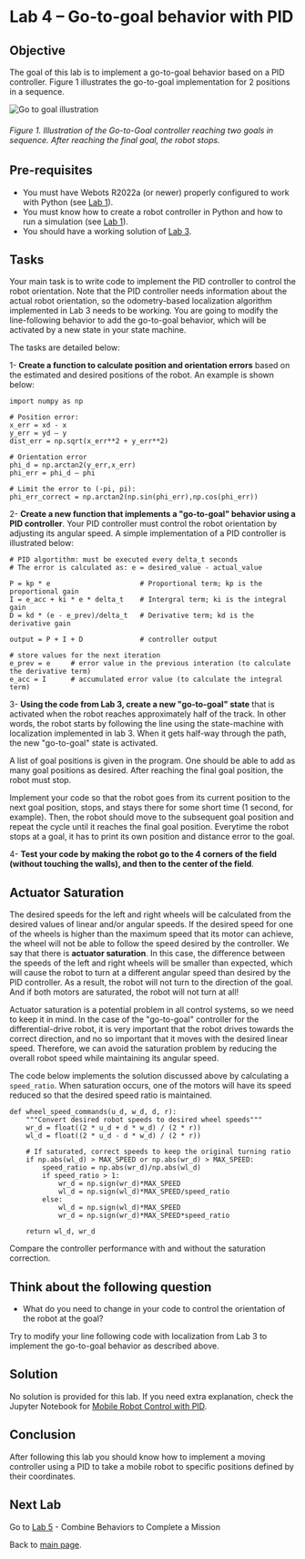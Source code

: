 # Lab 4 – Go-to-goal behavior with PID

## Objective
The goal of this lab is to implement a go-to-goal behavior based on a PID controller. Figure 1 illustrates the go-to-goal implementation for 2 positions in a sequence. 

![Go to goal illustration](../Lab3/go_to_goal.gif)

###### Figure 1. Illustration of the Go-to-Goal controller reaching two goals in sequence. After reaching the final goal, the robot stops.


## Pre-requisites
* You must have Webots R2022a (or newer) properly configured to work with Python (see [Lab 1](../Lab1/ReadMe.md)).
* You must know how to create a robot controller in Python and how to run a simulation (see [Lab 1](../Lab1/ReadMe.md)). 
* You should have a working solution of [Lab 3](../Lab3/ReadMe.md).  

## Tasks
Your main task is to write code to implement the PID controller to control the robot orientation. Note that the PID controller needs information about the actual robot orientation, so the odometry-based localization algorithm implemented in Lab 3 needs to be working. You are going to modify the line-following behavior to add the go-to-goal behavior, which will be activated by a new state in your state machine.

The tasks are detailed below:

1- **Create a function to calculate position and orientation errors** based on the estimated and desired positions of the robot. An example is shown below:

```
import numpy as np

# Position error:
x_err = xd - x
y_err = yd – y
dist_err = np.sqrt(x_err**2 + y_err**2)

# Orientation error
phi_d = np.arctan2(y_err,x_err)
phi_err = phi_d – phi

# Limit the error to (-pi, pi):
phi_err_correct = np.arctan2(np.sin(phi_err),np.cos(phi_err))
```

2- **Create a new function that implements a "go-to-goal" behavior using a PID controller**. Your PID controller must control the robot orientation by adjusting its angular speed. A simple implementation of a PID controller is illustrated below:

```
# PID algortithm: must be executed every delta_t seconds
# The error is calculated as: e = desired_value - actual_value

P = kp * e                      # Proportional term; kp is the proportional gain
I = e_acc + ki * e * delta_t    # Intergral term; ki is the integral gain
D = kd * (e - e_prev)/delta_t   # Derivative term; kd is the derivative gain

output = P + I + D              # controller output

# store values for the next iteration
e_prev = e     # error value in the previous interation (to calculate the derivative term)
e_acc = I      # accumulated error value (to calculate the integral term)
```

3- **Using the code from Lab 3, create a new "go-to-goal" state** that is activated when the robot reaches approximately half of the track. In other words, the robot starts by following the line using the state-machine with localization implemented in lab 3. When it gets half-way through the path, the new "go-to-goal" state is activated. 

A list of goal positions is given in the program. One should be able to add as many goal positions as desired. After reaching the final goal position, the robot must stop.

Implement your code so that the robot goes from its current position to the next goal position, stops, and stays there for some short time (1 second, for example). Then, the robot should move to the subsequent goal position and repeat the cycle until it reaches the final goal position. Everytime the robot stops at a goal, it has to print its own position and distance error to the goal.

4- **Test your code by making the robot go to the 4 corners of the field (without touching the walls), and then to the center of the field**. 

## Actuator Saturation
The desired speeds for the left and right wheels will be calculated from the desired values of linear and/or angular speeds. If the desired speed for one of the wheels is higher than the maximum speed that its motor can achieve, the wheel will not be able to follow the speed desired by the controller. We say that there is **actuator saturation**. In this case, the difference between the speeds of the left and right wheels will be smaller than expected, which will cause the robot to turn at a different angular speed than desired by the PID controller. As a result, the robot will not turn to the direction of the goal. And if both motors are saturated, the robot will not turn at all!

Actuator saturation is a potential problem in all control systems, so we need to keep it in mind. In the case of the "go-to-goal" controller for the differential-drive robot, it is very important that the robot drives towards the correct direction, and no so important that it moves with the desired linear speed. Therefore, we can avoid the saturation problem by reducing the overall robot speed while maintaining its angular speed.

The code below implements the solution discussed above by calculating a `speed_ratio`. When saturation occurs, one of the motors will have its speed reduced so that the desired speed ratio is maintained. 

```
def wheel_speed_commands(u_d, w_d, d, r):
    """Convert desired robot speeds to desired wheel speeds"""
    wr_d = float((2 * u_d + d * w_d) / (2 * r))
    wl_d = float((2 * u_d - d * w_d) / (2 * r))
    
    # If saturated, correct speeds to keep the original turning ratio
    if np.abs(wl_d) > MAX_SPEED or np.abs(wr_d) > MAX_SPEED:
        speed_ratio = np.abs(wr_d)/np.abs(wl_d)
        if speed_ratio > 1:
            wr_d = np.sign(wr_d)*MAX_SPEED
            wl_d = np.sign(wl_d)*MAX_SPEED/speed_ratio
        else:
            wl_d = np.sign(wl_d)*MAX_SPEED
            wr_d = np.sign(wr_d)*MAX_SPEED*speed_ratio
    
    return wl_d, wr_d
```
 
Compare the controller performance with and without the saturation correction. 

## Think about the following question
* What do you need to change in your code to control the orientation of the robot at the goal?

Try to modify your line following code with localization from Lab 3 to implement the go-to-goal behavior as described above. 

## Solution
No solution is provided for this lab. If you need extra explanation, check the Jupyter Notebook for [Mobile Robot Control with PID](https://github.com/felipenmartins/Mobile-Robot-Control/blob/main/robot_control_with_PID.ipynb).

## Conclusion
After following this lab you should know how to implement a moving controller using a PID to take a mobile robot to specific positions defined by their coordinates.

## Next Lab
Go to [Lab 5](../Lab5/ReadMe.md) - Combine Behaviors to Complete a Mission

Back to [main page](../README.md).
